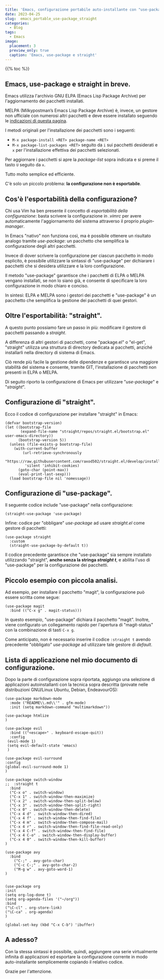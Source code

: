 ```yaml
---
title: 'Emacs, configurazione portabile auto-installante con "use-package" e "straight"'
date: 2023-04-25
slug:  emacs_portable_use-package_straight
categories:
  - Blog
tags:
  - Emacs
image:
  placement: 3
  preview_only: true 
  caption: 'Emacs, use-package e straight'
---
```


{{% toc %}}

## Emacs,  use-package e straight in breve.

Emacs utilizza l'archivio  GNU ELPA (Emacs Lisp Package Archive) per l'aggiornamento dei pacchetti installati. 

MELPA  (Milkypostman’s Emacs Lisp Package Archive) è, invece, un gestore non ufficiale con numerosi altri pacchetti e deve essere installato seguendo le [indicazioni di questa pagina](https://melpa.org/#/getting-started).

I metodi originali per l'installazione dei pacchetti sono i seguenti:

- `M-x package-install <RET> package-name <RET>`
- `M-x package-list-packages <RET>` seguito da `i` sui pacchetti desiderati e `x` per l'installazione effettiva dei pacchetti selezionati.

Per aggiornare i pacchetti si apre la *package-list* sopra indicata e si preme il tasto `U` seguito da `x`.

Tutto molto semplice ed efficiente.

C'è solo un piccolo problema:  **la configurazione non è esportabile**.

## Cos'è l'esportabilità della configurazione?

Chi usa Vim ha ben presente il concetto di *esportabilità della configurazione*: basta scrivere la configurazione  in *.vimrc* per avere automaticamente l'aggiornamento del  sistema attraverso il proprio *plugin-manager*.

In Emacs "nativo" non funziona così,   ma è possibile ottenere un risultato analogo tramite  *use-package*:  un pacchetto che semplifica la configurazione degli altri pacchetti.

Invece di dover scrivere la configurazione per ciascun pacchetto in modo esplicito, è possibile utilizzare la sintassi di "use-package" per dichiarare i pacchetti che si desidera utilizzare e la loro configurazione. 

Il metodo "use-package" garantisce che i pacchetti di ELPA o MELPA vengano installati, se non lo siano già, e consente di specificare la loro configurazione in modo chiaro e conciso.

In sintesi: ELPA e MELPA sono i gestori dei pacchetti e "use-package" è un pacchetto che semplifica la gestione dei pacchetti di quei gestori.

## Oltre l'esportabilità: "straight".

A questo punto possiamo fare un passo in più: modificare il gestore di pacchetti passando a *straight*.

A differenza di altri gestori di pacchetti, come "package.el" o "el-get", "straight" utilizza una struttura di directory dedicata ai pacchetti, anziché installarli nella directory di sistema di Emacs. 

Ciò rende più facile la gestione delle dipendenze e garantisce una maggiore stabilità del sistema e consente, tramite GIT,  l'installazione  di pacchetti non presenti in ELPA o MELPA.

Di seguito riporto la configurazione di  Emacs per utilizzare "*use-package*" e "*straight*".

## Configurazione di "straight".

Ecco il codice di configurazione per  installare "straight"  in  Emacs:

```elisp
(defvar bootstrap-version)
(let ((bootstrap-file
       (expand-file-name "straight/repos/straight.el/bootstrap.el" user-emacs-directory))
      (bootstrap-version 5))
  (unless (file-exists-p bootstrap-file)
    (with-current-buffer
        (url-retrieve-synchronously
         "https://raw.githubusercontent.com/raxod502/straight.el/develop/install.el"
         'silent 'inhibit-cookies)
      (goto-char (point-max))
      (eval-print-last-sexp)))
  (load bootstrap-file nil 'nomessage))
```

## Configurazione di "use-package".

Il seguente codice include "use-package" nella configurazione:

```elisp
(straight-use-package 'use-package)
```

Infine: codice per "obbligare"  *use-package* ad usare *straight.el* come gestore di pacchetti:

``` elisp
(use-package straight
  :custom
  (straight-use-package-by-default t))
```

Il codice precedente garantisce che "use-package" sia sempre installato utilizzando "straight", **anche senza la stringa *straight t***,  e abilita l'uso di "use-package" per la configurazione dei pacchetti.



## Piccolo esempio con piccola analisi.

Ad esempio, per installare il pacchetto "magit", la configurazione può essere scritta come segue:

```elisp
(use-package magit
  :bind (("C-x g" . magit-status)))
```

In questo esempio, "use-package" dichiara il pacchetto "magit". Inoltre, viene configurato un collegamento rapido per l'apertura di "magit-status" con la combinazione di tasti `C-x g`.

Come anticipato, non è necessario inserire il codice `:straight t` avendo precedente "obbligato" *use-package* ad utilizzare tale gestore di *default*.



## Lista di applicazione nel mio documento di configurazione.

Dopo la parte di configurazione sopra riportata, aggiungo una selezione di  applicazioni autoinstallanti con la tecnica sopra descritta (provate nelle distribuzioni  GNU/Linux  Ubuntu, Debian, EndeavourOS):

```elisp
(use-package markdown-mode
  :mode ("README\\.md\\'" . gfm-mode)
  :init (setq markdown-command "multimarkdown"))

(use-package htmlize
)

(use-package evil
  :bind (("<escape>" . keyboard-escape-quit))
  :config
 (evil-mode 1)
 (setq evil-default-state 'emacs)
 )

(use-package evil-surround
:config
(global-evil-surround-mode 1)
)

(use-package switch-window
;;  :straight t
  :bind 
  ("C-x o" . switch-window)
  ("C-x 1" . switch-window-then-maximize)
  ("C-x 2" . switch-window-then-split-below)
  ("C-x 3" . switch-window-then-split-right)
  ("C-x 0" . switch-window-then-delete)
  ("C-x 4 d" . switch-window-then-dired)
  ("C-x 4 f" . switch-window-then-find-file)
  ("C-x 4 m" . switch-window-then-compose-mail)
  ("C-x 4 r" . switch-window-then-find-file-read-only)
  ("C-x 4 C-f" . switch-window-then-find-file)
  ("C-x 4 C-o" . switch-window-then-display-buffer)
  ("C-x 4 0" . switch-window-then-kill-buffer)
)

(use-package avy
  :bind
    ("C-;" . avy-goto-char)
    ("C-c C-;" . avy-goto-char-2)
    ("M-g w" . avy-goto-word-1)
)


(use-package org
:init
(setq org-log-done t)
(setq org-agenda-files '("~/org"))
:bind
("\C-cl" . org-store-link)
("\C-ca" . org-agenda)
)

(global-set-key (kbd "C-x C-b") 'ibuffer)
```
## A adesso?

Con la stessa sintassi è possibile, quindi, aggiungere una serie virtualmente infinita di applicazioni ed esportare la configurazione corrente in modo auto-installante semplicemente copiando il relativo codice.

Grazie per l'attenzione.
